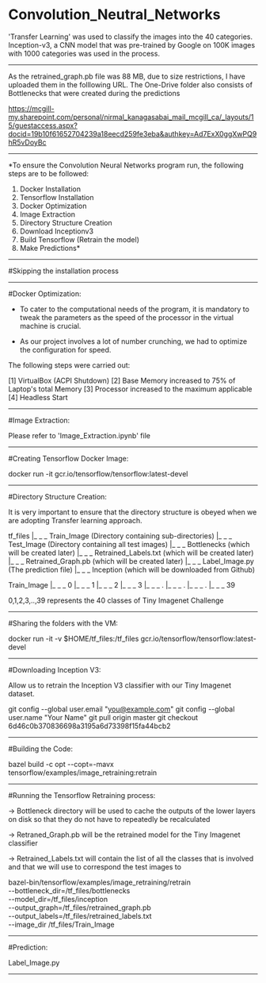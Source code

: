 # Convolution_Neutral_Networks
'Transfer Learning' was used to classify the images into the 40 categories. Inception-v3, a CNN model that was pre-trained by Google on 100K images with 1000 categories was used in the process.

******************************************************************************************************************************

As the retrained_graph.pb file was 88 MB, due to size restrictions, I have uploaded them in the folllowing URL.
The One-Drive folder also consists of Bottlenecks that were created during the predictions

https://mcgill-my.sharepoint.com/personal/nirmal_kanagasabai_mail_mcgill_ca/_layouts/15/guestaccess.aspx?docid=19b10f61652704239a18eecd259fe3eba&authkey=Ad7ExX0ggXwPQ9hR5vDoyBc

******************************************************************************************************************************


*To ensure the Convolution Neural Networks program run, the following steps are to be followed:

1) Docker Installation
2) Tensorflow Installation
3) Docker Optimization
4) Image Extraction
5) Directory Structure Creation
6) Download Inceptionv3
7) Build Tensorflow (Retrain the model)
8) Make Predictions*

------------------------------------------------------------------------------------------------------------------------------

#Skipping the installation process

------------------------------------------------------------------------------------------------------------------------------

#Docker Optimization:

- To cater to the computational needs of the program, it is mandatory to tweak the parameters as the speed of the processor in the virtual machine is crucial.

- As our project involves a lot of number crunching, we had to optimize the configuration for speed.

The following steps were carried out:

[1] VirtualBox (ACPI Shutdown)
[2] Base Memory increased to 75% of Laptop's total Memory
[3] Processor increased to the maximum applicable
[4] Headless Start

------------------------------------------------------------------------------------------------------------------------------

#Image Extraction:

Please refer to 'Image_Extraction.ipynb' file

------------------------------------------------------------------------------------------------------------------------------

#Creating Tensorflow Docker Image:

docker run -it gcr.io/tensorflow/tensorflow:latest-devel

------------------------------------------------------------------------------------------------------------------------------

#Directory Structure Creation:

It is very important to ensure that the directory structure is obeyed when we are adopting Transfer learning approach.

tf_files
   |_ _ _ Train_Image (Directory containing sub-directories)
   |_ _ _ Test_Image (Directory containing all test images)
   |_ _ _ Bottlenecks (which will be created later)
   |_ _ _ Retrained_Labels.txt (which will be created later)
   |_ _ _ Retrained_Graph.pb (which will be created later)
   |_ _ _ Label_Image.py (The prediction file)
   |_ _ _ Inception (which will be downloaded from Github)

Train_Image
   |_ _ _ 0
   |_ _ _ 1
   |_ _ _ 2
   |_ _ _ 3
   |_ _ _ .
   |_ _ _ .
   |_ _ _ .
   |_ _ _ 39

0,1,2,3,..,39 represents the 40 classes of Tiny Imagenet Challenge

------------------------------------------------------------------------------------------------------------------------------

#Sharing the folders with the VM:

docker run -it -v $HOME/tf_files:/tf_files gcr.io/tensorflow/tensorflow:latest-devel

------------------------------------------------------------------------------------------------------------------------------

#Downloading Inception V3:

Allow us to retrain the Inception V3 classifier with our Tiny Imagenet dataset.

git config --global user.email "you@example.com"
git config --global user.name "Your Name"
git pull origin master
git checkout 6d46c0b370836698a3195a6d73398f15fa44bcb2

------------------------------------------------------------------------------------------------------------------------------

#Building the Code:

bazel build -c opt --copt=-mavx tensorflow/examples/image_retraining:retrain

------------------------------------------------------------------------------------------------------------------------------

#Running the Tensorflow Retraining process:

-> Bottleneck directory will be used to cache the outputs of the lower layers on disk so that they do not have to repeatedly be recalculated

-> Retraned_Graph.pb will be the retrained model for the Tiny Imagenet classifier

-> Retrained_Labels.txt will contain the list of all the classes that is involved and that we will use to correspond the test images to

bazel-bin/tensorflow/examples/image_retraining/retrain \
--bottleneck_dir=/tf_files/bottlenecks \
--model_dir=/tf_files/inception \
--output_graph=/tf_files/retrained_graph.pb \
--output_labels=/tf_files/retrained_labels.txt \
--image_dir /tf_files/Train_Image

------------------------------------------------------------------------------------------------------------------------------

#Prediction:

Label_Image.py

------------------------------------------------------------------------------------------------------------------------------
